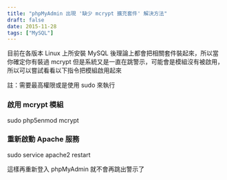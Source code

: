 ```yaml
---
title: "phpMyAdmin 出現 '缺少 mcrypt 擴充套件' 解決方法"
draft: false
date: 2015-11-28
tags: ["MySQL"]
---
```



目前在各版本 Linux 上所安裝 MySQL 後理論上都會把相關套件裝起來，所以當你確定你有裝過 mcrypt 但是系統又是一直在跳警示，可能會是模組沒有被啟用，所以可以嘗試看看以下指令把模組啟用起來

註：需要最高權限或是使用 sudo 來執行

### 啟用 mcrypt 模組
sudo php5enmod mcrypt

### 重新啟動 Apache 服務
sudo service apache2 restart


這樣再重新登入 phpMyAdmin 就不會再跳出警示了

